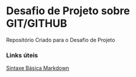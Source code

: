 # Desafio de Projeto sobre GIT/GITHUB

Repositório Criado para o Desafio de Projeto

### Links úteis
[Sintaxe Básica Markdown](https://www.markdownguide.org/basic-syntax/)
